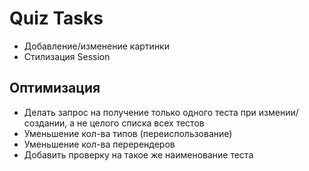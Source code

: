 # Quiz Tasks

- Добавление/изменение картинки
- Стилизация Session
  <!-- - Добавить изменение вопроса (только текст) -->
  <!-- - Исправить баг с прокруткой в drawer (список вопросов) -->
  <!-- - Необходим useEffect для обновления вопроса в subDrawer -->
  <!-- - Заблокировать swith если нет вопросов -->

## Оптимизация

- Делать запрос на получение только одного теста при измении/создании, а не целого списка всех тестов
- Уменьшение кол-ва типов (переиспользование)
- Уменьшение кол-ва перерендеров
- Добавить проверку на такое же наименование теста
